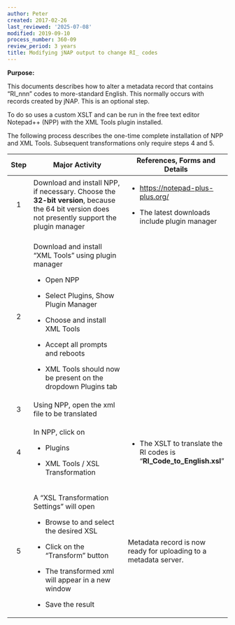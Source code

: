 ```yaml
---
author: Peter
created: 2017-02-26
last_reviewed: '2025-07-08'
modified: 2019-09-10
process_number: 360-09
review_period: 3 years
title: Modifying jNAP output to change RI_ codes
---
```


**Purpose:**

This documents describes how to alter a metadata record that contains “RI_nnn” codes to more-standard English. This normally occurs with records created by jNAP. This is an optional step.

To do so uses a custom XSLT and can be run in the free text editor Notepad++ (NPP) with the XML Tools plugin installed.

The following process describes the one-time complete installation of NPP and XML Tools. Subsequent transformations only require steps 4 and 5.

<table>
<colgroup>
<col style="width: 10%" />
<col style="width: 47%" />
<col style="width: 41%" />
</colgroup>
<thead>
<tr>
<th style="text-align: center;"><strong>Step</strong></th>
<th><strong>Major Activity</strong></th>
<th><strong>References, Forms and Details</strong></th>
</tr>
</thead>
<tbody>
<tr>
<td style="text-align: center;">1</td>
<td>Download and install NPP, if necessary. Choose the <strong>32-bit version</strong>, because the 64 bit version does not presently support the plugin manager</td>
<td><ul>
<li><p><a href="https://notepad-plus-plus.org/">https://notepad-plus-plus.org/</a></p></li>
<li><p>The latest downloads include plugin manager</p></li>
</ul></td>
</tr>
<tr>
<td style="text-align: center;">2</td>
<td><p>Download and install “XML Tools” using plugin manager</p>
<ul>
<li><p>Open NPP</p></li>
<li><p>Select Plugins, Show Plugin Manager</p></li>
<li><p>Choose and install XML Tools</p></li>
<li><p>Accept all prompts and reboots</p></li>
<li><p>XML Tools should now be present on the dropdown Plugins tab</p></li>
</ul></td>
<td style="text-align: left;"></td>
</tr>
<tr>
<td style="text-align: center;">3</td>
<td>Using NPP, open the xml file to be translated</td>
<td style="text-align: left;"></td>
</tr>
<tr>
<td style="text-align: center;">4</td>
<td style="text-align: left;"><p>In NPP, click on</p>
<ul>
<li><p>Plugins</p></li>
<li><p>XML Tools / XSL Transformation</p></li>
</ul></td>
<td><ul>
<li><p>The XSLT to translate the RI codes is “<strong>RI_Code_to_English.xsl</strong>”</p></li>
</ul></td>
</tr>
<tr>
<td style="text-align: center;">5</td>
<td><p>A “XSL Transformation Settings” will open</p>
<ul>
<li><p>Browse to and select the desired XSL</p></li>
<li><p>Click on the “Transform” button</p></li>
<li><p>The transformed xml will appear in a new window</p></li>
<li><p>Save the result</p></li>
</ul></td>
<td>Metadata record is now ready for uploading to a metadata server.</td>
</tr>
</tbody>
</table>